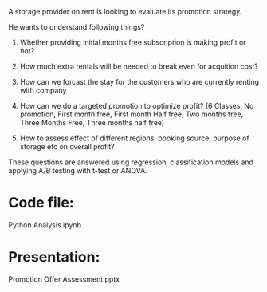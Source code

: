 A storage provider on rent is looking to evaluate its promotion strategy. 

He wants to understand following things?

1. Whether providing initial months free subscription is making profit or not?

2. How much extra rentals will be needed to break even for acquition cost?

3. How can we forcast the stay for the customers who are currently renting with company

4. How can we do a targeted promotion to optimize profit? 
(6 Classes: No promotion, First month free, First month Half free, Two months free, Three Months Free, Three months half free)

5. How to assess effect of different regions, booking source, purpose of storage etc on overall profit?


These questions are answered using regression, classification models and applying A/B testing with t-test or ANOVA.

# Code file: 
Python Analysis.ipynb

# Presentation: 
Promotion Offer Assessment.pptx

